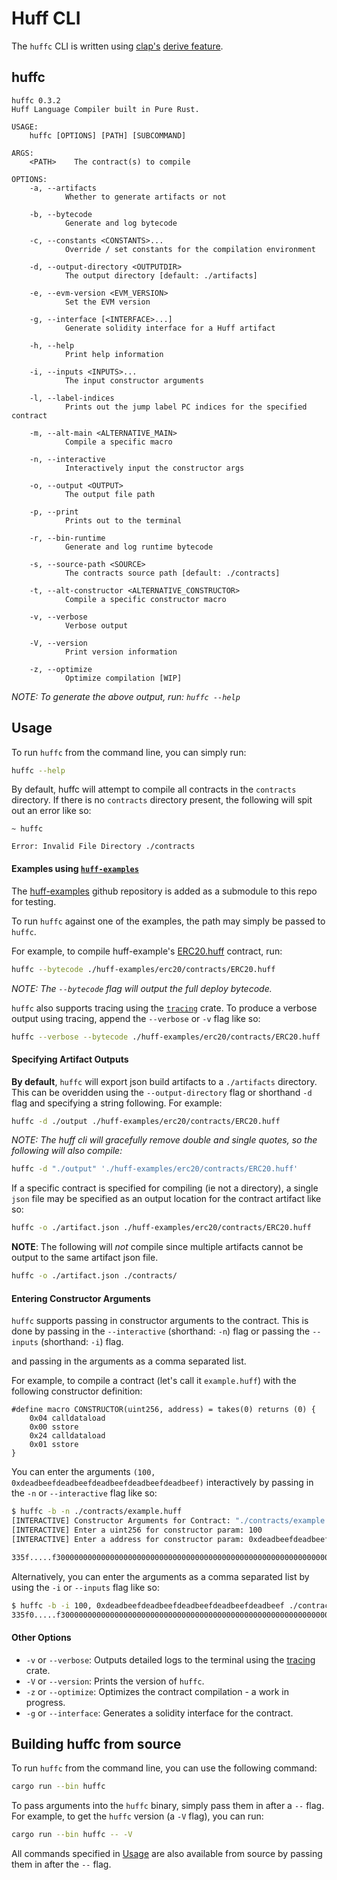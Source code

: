 # Huff CLI

The `huffc` CLI is written using [clap's](https://docs.rs/clap) [derive feature](https://docs.rs/clap/latest/clap/_derive/index.html).

## huffc

```
huffc 0.3.2
Huff Language Compiler built in Pure Rust.

USAGE:
    huffc [OPTIONS] [PATH] [SUBCOMMAND]

ARGS:
    <PATH>    The contract(s) to compile

OPTIONS:
    -a, --artifacts
            Whether to generate artifacts or not

    -b, --bytecode
            Generate and log bytecode

    -c, --constants <CONSTANTS>...
            Override / set constants for the compilation environment

    -d, --output-directory <OUTPUTDIR>
            The output directory [default: ./artifacts]

    -e, --evm-version <EVM_VERSION>
            Set the EVM version

    -g, --interface [<INTERFACE>...]
            Generate solidity interface for a Huff artifact

    -h, --help
            Print help information

    -i, --inputs <INPUTS>...
            The input constructor arguments

    -l, --label-indices
            Prints out the jump label PC indices for the specified contract

    -m, --alt-main <ALTERNATIVE_MAIN>
            Compile a specific macro

    -n, --interactive
            Interactively input the constructor args

    -o, --output <OUTPUT>
            The output file path

    -p, --print
            Prints out to the terminal

    -r, --bin-runtime
            Generate and log runtime bytecode

    -s, --source-path <SOURCE>
            The contracts source path [default: ./contracts]

    -t, --alt-constructor <ALTERNATIVE_CONSTRUCTOR>
            Compile a specific constructor macro

    -v, --verbose
            Verbose output

    -V, --version
            Print version information

    -z, --optimize
            Optimize compilation [WIP]

```

_NOTE: To generate the above output, run: `huffc --help`_

## Usage

To run `huffc` from the command line, you can simply run:

```bash
huffc --help
```

By default, huffc will attempt to compile all contracts in the `contracts` directory. If there is no `contracts` directory present, the following will spit out an error like so:

```bash,color=red
~ huffc

Error: Invalid File Directory ./contracts

```

#### Examples using [`huff-examples`](https://github.com/huff-language/huff-examples)

The [huff-examples](https://github.com/huff-language/huff-examples) github repository is added as a submodule to this repo for testing.

To run `huffc` against one of the examples, the path may simply be passed to `huffc`.

For example, to compile huff-example's [ERC20.huff](../huff-examples/erc20/contracts/ERC20.huff) contract, run:

```bash
huffc --bytecode ./huff-examples/erc20/contracts/ERC20.huff
```

_NOTE: The `--bytecode` flag will output the full deploy bytecode._

`huffc` also supports tracing using the [`tracing`](https://docs.rs/tracing/0.1.29/tracing/) crate. To produce a verbose output using tracing, append the `--verbose` or `-v` flag like so:

```bash
huffc --verbose --bytecode ./huff-examples/erc20/contracts/ERC20.huff
```

#### Specifying Artifact Outputs

**By default**, `huffc` will export json build artifacts to a `./artifacts` directory. This can be overidden using the `--output-directory` flag or shorthand `-d` flag and specifying a string following. For example:

```bash
huffc -d ./output ./huff-examples/erc20/contracts/ERC20.huff
```

_NOTE: The huff cli will gracefully remove double and single quotes, so the following will also compile:_

```bash
huffc -d "./output" './huff-examples/erc20/contracts/ERC20.huff'
```

If a specific contract is specified for compiling (ie not a directory), a single `json` file may be specified as an output location for the contract artifact like so:

```bash
huffc -o ./artifact.json ./huff-examples/erc20/contracts/ERC20.huff
```

**NOTE**: The following will _not_ compile since multiple artifacts cannot be output to the same artifact json file.

```bash
huffc -o ./artifact.json ./contracts/
```

#### Entering Constructor Arguments

`huffc` supports passing in constructor arguments to the contract. This is done by passing in the `--interactive` (shorthand: `-n`) flag or passing the `--inputs` (shorthand: `-i`) flag.

and passing in the arguments as a comma separated list.

For example, to compile a contract (let's call it `example.huff`) with the following constructor definition:

```huff
#define macro CONSTRUCTOR(uint256, address) = takes(0) returns (0) {
    0x04 calldataload
    0x00 sstore
    0x24 calldataload
    0x01 sstore
}
```

You can enter the arguments `(100, 0xdeadbeefdeadbeefdeadbeefdeadbeefdeadbeef)` interactively by passing in the `-n` or `--interactive` flag like so:

```bash
$ huffc -b -n ./contracts/example.huff
[INTERACTIVE] Constructor Arguments for Contract: "./contracts/example.huff"
[INTERACTIVE] Enter a uint256 for constructor param: 100
[INTERACTIVE] Enter a address for constructor param: 0xdeadbeefdeadbeefdeadbeefdeadbeefdeadbeef

335f.....f30000000000000000000000000000000000000000000000000000000000000064000000000000000000000000deadbeefdeadbeefdeadbeefdeadbeefdeadbeef
```

Alternatively, you can enter the arguments as a comma separated list by using the `-i` or `--inputs` flag like so:

```bash
$ huffc -b -i 100, 0xdeadbeefdeadbeefdeadbeefdeadbeefdeadbeef ./contracts/example.huff
335f0.....f30000000000000000000000000000000000000000000000000000000000000064000000000000000000000000deadbeefdeadbeefdeadbeefdeadbeefdeadbeef
```

#### Other Options

- `-v` or `--verbose`: Outputs detailed logs to the terminal using the [tracing](https://crates.io/crates/tracing) crate.
- `-V` or `--version`: Prints the version of `huffc`.
- `-z` or `--optimize`: Optimizes the contract compilation - a work in progress.
- `-g` or `--interface`: Generates a solidity interface for the contract.

## Building huffc from source

To run `huffc` from the command line, you can use the following command:

```bash
cargo run --bin huffc
```

To pass arguments into the `huffc` binary, simply pass them in after a `--` flag. For example, to get the `huffc` version (a `-V` flag), you can run:

```bash
cargo run --bin huffc -- -V
```

All commands specified in [Usage](#usage) are also available from source by passing them in after the `--` flag.

